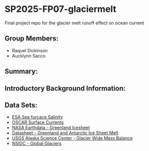 # SP2025-FP07-glaciermelt
Final project repo for the glacier melt runoff effect on ocean current 

## Group Members:
- Raquel Dickinson
- Aucklynn Sacco

## Summary:

## Introductory Background Information:

## Data Sets: 
- [ESA Sea furcace Salinity](https://catalogue.ceda.ac.uk/uuid/ecc355e395ed4c5597c613ae7f9c53b0/)
- [OSCAR Surface Currents](https://podaac.jpl.nasa.gov/dataset/OSCAR_L4_OC_INTERIM_V2.0)
- [NASA Earthdata - Greenland Icesheet](https://cmr.earthdata.nasa.gov/search/concepts/C2548143452-FEDEO.html)
- [Datasheet - Greenland and Antarctic Ice Sheet Melt](https://www.nasa.gov/wp-content/uploads/2023/06/antarcticicemass-classroomdatasheet.pdf?emrc=636650)
- [USGS Alaska Science Center - Glacier Wide Mass Balance](https://alaska.usgs.gov/products/data.php?dataid=79)
- [NSIDC - Global Glaciers](https://nsidc.org/data/glims)
